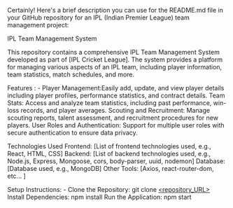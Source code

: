 Certainly! Here's a brief description you can use for the README.md file in your GitHub repository for an IPL (Indian Premier League) team management project:

IPL Team Management System

This repository contains a comprehensive IPL Team Management System developed as part of [IPL Cricket League].
The system provides a platform for managing various aspects of an IPL team, including player information, team statistics, match schedules, and more.


Features : - 
        Player Management:Easily add, update, and view player details including player profiles, performance statistics, and contract details.
        Team Stats: Access and analyze team statistics, including past performance, win-loss records, and player averages.
        Scouting and Recruitment: Manage scouting reports, talent assessment, and recruitment procedures for new players.
        User Roles and Authentication: Support for multiple user roles with secure authentication to ensure data privacy.

Technologies Used
        Frontend: [List of frontend technologies used, e.g., React, HTML, CSS]
        Backend: [List of backend technologies used, e.g., Node.js, Express, Mongoose, cors, body-parser, uuid, nodemon]
        Database: [Database used, e.g., MongoDB]
        Other Tools: [Axios, react-router-dom, etc... ]

Setup Instructions: - 
       Clone the Repository: git clone [<repository_URL>](https://github.com/vikram8376/IPL-Cricket-League.git)
       Install Dependencies: npm install
       Run the Application: npm start 
